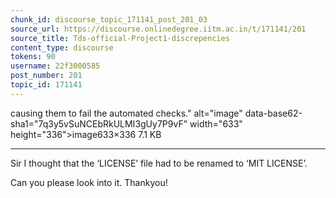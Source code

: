 ```yaml
---
chunk_id: discourse_topic_171141_post_201_03
source_url: https://discourse.onlinedegree.iitm.ac.in/t/171141/201
source_title: Tds-official-Project1-discrepencies
content_type: discourse
tokens: 90
username: 22f3000585
post_number: 201
topic_id: 171141
---
```


 causing them to fail the automated checks." alt="image" data-base62-sha1="7q3y5vSuNCEbRkULMI3gUy7P9vF" width="633" height="336">image633×336 7.1 KB

---

Sir I thought that the ‘LICENSE’ file had to be renamed to ‘MIT LICENSE’.

Can you please look into it. Thankyou!
